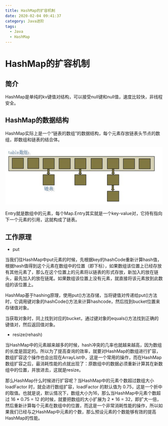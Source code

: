 ```yaml
---
title: HashMap的扩容机制
date: 2020-02-04 09:41:37
category: Java进阶
tags: 
  - Java
  - HashMap
---
```


# HashMap的扩容机制

## 简介

HashMap是单纯的kv键值对结构，可以接受null键和null值，速度比较快，非线程安全。

## HashMap的数据结构

HashMap实际上是一个“链表的数组”的数据结构，每个元素存放链表头节点的数组，即数组和链表的结合体。

![hashmap](/images/HashMap的扩容机制/hashmap.png)

Entry就是数组中的元素，每个Map.Entry其实就是一个key-value对，它持有指向下一个元素的引用，这就构成了链表。

## 工作原理

- put

当我们往HashMap中put元素的时候，先根据key的hashCode重新计算hash值，根据hash值得到这个元素在数组中的位置（即下标），如果数组该位置上已经存放有其他元素了，那么在这个位置上的元素将以链表的形式存放，新加入的放在链头，最先加入的放在链尾。如果数组该位置上没有元素，就直接将该元素放到此数组的该位置上。

HashMap基于hashing原理，使用put()方法存储，当将键值对传递给put()方法时，它调用键对象的hashCode()方法来计算hashcode，然后找到bucket位置来存储值对象。

当获取对象时，同上找到对应的bucket，通过键对象的equals()方法找到正确的键值对，然后返回值对象。

- resize(rehash)

当HashMap中的元素越来越多的时候，hash冲突的几率也就越来越高，因为数组的长度是固定的。所以为了提高查询的效率，就要对HashMap的数组进行扩容，数组扩容这个操作也会出现在ArrayList中，这是一个常用的操作，而在HashMap数组扩容之后，最消耗性能的点就出现了：原数组中的数据必须重新计算其在新数组中的位置，并放进去，这就是resize。

那么HashMap什么时候进行扩容呢？当HashMap中的元素个数超过数组大小 loadFactor 时，就会进行数组扩容，loadFactor 的默认值为 0.75，这是一个折中的取值。也就是说，默认情况下，数组大小为16，那么当HashMap中元素个数超过 16 * 0.75 = 12 的时候，就要把数组的大小扩展为 2 * 16 = 32，即扩大一倍，然后重新计算每个元素在数组中的位置，而这是一个非常消耗性能的操作，所以如果我们已经与之HashMap中元素的个数，那么预设元素的个数能够有效的提高HashMap的性能。